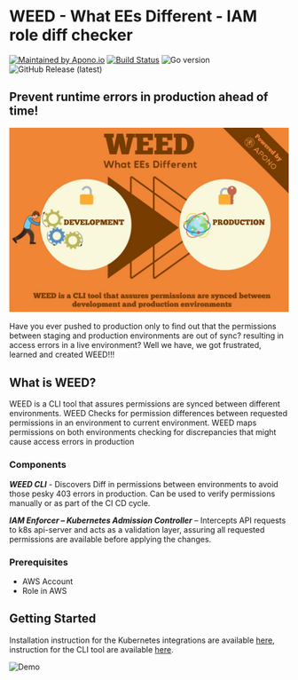 # WEED - What EEs Different - IAM role diff checker
[![Maintained by Apono.io](https://img.shields.io/badge/maintained%20by-apono.io-3f9fcc)](https://apono.io/?utm_source=github&utm_medium=organic_oss&utm_campaign=weed)
[![Build Status](https://github.com/apono-io/weed/actions/workflows/go.yml/badge.svg)](https://github.com/apono-io/weed/actions?query=workflow%3Ago)
![Go version](https://img.shields.io/github/go-mod/go-version/apono-io/weed)
![GitHub Release (latest)](https://img.shields.io/github/v/release/apono-io/weed)

## Prevent runtime errors in production ahead of time!
![Introduction](.github/assets/intro.jpg)

Have you ever pushed to production only to find out that the permissions between staging and production environments are out of sync? resulting in access errors in a live environment? 
Well we have, we got frustrated, learned and created WEED!!!

## What is WEED?

WEED is a CLI tool that assures permissions are synced between different environments.
WEED Checks for permission differences between requested permissions in an environment to current environment.
WEED maps permissions on both environments checking for discrepancies that might cause access errors in production

### Components

***WEED CLI***  -
Discovers Diff in permissions between environments to avoid those pesky 403 errors in production.
Can be used to verify permissions manually or as part of the CI CD cycle.

***IAM Enforcer – Kubernetes Admission Controller*** –
Intercepts API requests to k8s api-server and acts as a validation layer, assuring all requested permissions are available before applying the changes.

### Prerequisites

- AWS Account
- Role in AWS

## Getting Started
Installation instruction for the Kubernetes integrations are available [here](docs/k8s-integration.md), instruction for the CLI tool are available [here](docs/cli.md).

![Demo](.github/assets/demo.gif)
